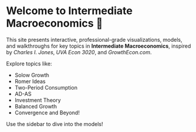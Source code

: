# Welcome to Intermediate Macroeconomics 🚀

This site presents interactive, professional-grade visualizations, models, and walkthroughs for key topics in **Intermediate Macroeconomics**, inspired by *Charles I. Jones*, *UVA Econ 3020*, and *GrowthEcon.com*.

Explore topics like:
- Solow Growth
- Romer Ideas
- Two-Period Consumption
- AD-AS
- Investment Theory
- Balanced Growth
- Convergence and Beyond!

Use the sidebar to dive into the models!
